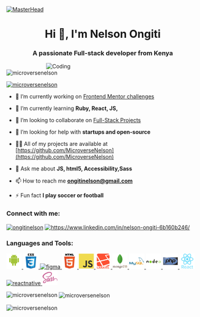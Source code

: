 [![MasterHead](https://sp-ao.shortpixel.ai/client/to_avif,q_lossy,ret_img,w_1200/https://www.netscribes.com/wp-content/uploads/2019/06/Technology-Watch.jpg)](https://github.com/MicroverseNelson/)

<h1 align="center">Hi 👋, I'm Nelson Ongiti</h1>
<h3 align="center">A passionate Full-stack developer from Kenya</h3>
<img align="right" alt="Coding" width="400" src="https://media2.giphy.com/media/PI3QGKFN6XZUCMMqJm/giphy.gif?cid=ecf05e47c1vw9uulbzyargse5fka5qzd0phablwd97cvrmcl&rid=giphy.gif&ct=g">

<p align="left"> <img src="https://komarev.com/ghpvc/?username=microversenelson&label=Profile%20views&color=0e75b6&style=flat" alt="microversenelson" /> </p>

<p align="left"> <a href="https://github.com/ryo-ma/github-profile-trophy"><img src="https://github-profile-trophy.vercel.app/?username=microversenelson" alt="microversenelson" /></a> </p>

- 🔭 I’m currently working on [Frontend Mentor challenges](https://www.frontendmentor.io/profile/MicroverseNelson)

- 🌱 I’m currently learning **Ruby, React, JS,**

- 👯 I’m looking to collaborate on [Full-Stack Projects](https://www.frontendmentor.io/profile/MicroverseNelson)

- 🤝 I’m looking for help with **startups and open-source**

- 👨‍💻 All of my projects are available at [https://github.com/MicroverseNelson](https://github.com/MicroverseNelson)

- 💬 Ask me about **JS, html5, Accessibility,Sass**

- 📫 How to reach me **ongitinelson@gmail.com**

- ⚡ Fun fact **I play soccer or football**

<h3 align="left">Connect with me:</h3>
<p align="left">
<a href="https://twitter.com/ongitinelson" target="blank"><img align="center" src="https://raw.githubusercontent.com/rahuldkjain/github-profile-readme-generator/master/src/images/icons/Social/twitter.svg" alt="ongitinelson" height="30" width="40" /></a>
<a href="https://linkedin.com/in/https://www.linkedin.com/in/nelson-ongiti-6b160b246/" target="blank"><img align="center" src="https://raw.githubusercontent.com/rahuldkjain/github-profile-readme-generator/master/src/images/icons/Social/linked-in-alt.svg" alt="https://www.linkedin.com/in/nelson-ongiti-6b160b246/" height="30" width="40" /></a>
</p>

<h3 align="left">Languages and Tools:</h3>
<p align="left"> <a href="https://developer.android.com" target="_blank" rel="noreferrer"> <img src="https://raw.githubusercontent.com/devicons/devicon/master/icons/android/android-original-wordmark.svg" alt="android" width="40" height="40"/> </a> <a href="https://www.w3schools.com/css/" target="_blank" rel="noreferrer"> <img src="https://raw.githubusercontent.com/devicons/devicon/master/icons/css3/css3-original-wordmark.svg" alt="css3" width="40" height="40"/> </a> <a href="https://www.figma.com/" target="_blank" rel="noreferrer"> <img src="https://www.vectorlogo.zone/logos/figma/figma-icon.svg" alt="figma" width="40" height="40"/> </a> <a href="https://www.w3.org/html/" target="_blank" rel="noreferrer"> <img src="https://raw.githubusercontent.com/devicons/devicon/master/icons/html5/html5-original-wordmark.svg" alt="html5" width="40" height="40"/> </a> <a href="https://developer.mozilla.org/en-US/docs/Web/JavaScript" target="_blank" rel="noreferrer"> <img src="https://raw.githubusercontent.com/devicons/devicon/master/icons/javascript/javascript-original.svg" alt="javascript" width="40" height="40"/> </a> <a href="https://laravel.com/" target="_blank" rel="noreferrer"> <img src="https://raw.githubusercontent.com/devicons/devicon/master/icons/laravel/laravel-plain-wordmark.svg" alt="laravel" width="40" height="40"/> </a> <a href="https://www.mongodb.com/" target="_blank" rel="noreferrer"> <img src="https://raw.githubusercontent.com/devicons/devicon/master/icons/mongodb/mongodb-original-wordmark.svg" alt="mongodb" width="40" height="40"/> </a> <a href="https://www.mysql.com/" target="_blank" rel="noreferrer"> <img src="https://raw.githubusercontent.com/devicons/devicon/master/icons/mysql/mysql-original-wordmark.svg" alt="mysql" width="40" height="40"/> </a> <a href="https://nodejs.org" target="_blank" rel="noreferrer"> <img src="https://raw.githubusercontent.com/devicons/devicon/master/icons/nodejs/nodejs-original-wordmark.svg" alt="nodejs" width="40" height="40"/> </a> <a href="https://www.php.net" target="_blank" rel="noreferrer"> <img src="https://raw.githubusercontent.com/devicons/devicon/master/icons/php/php-original.svg" alt="php" width="40" height="40"/> </a> <a href="https://reactjs.org/" target="_blank" rel="noreferrer"> <img src="https://raw.githubusercontent.com/devicons/devicon/master/icons/react/react-original-wordmark.svg" alt="react" width="40" height="40"/> </a> <a href="https://reactnative.dev/" target="_blank" rel="noreferrer"> <img src="https://reactnative.dev/img/header_logo.svg" alt="reactnative" width="40" height="40"/> </a> <a href="https://sass-lang.com" target="_blank" rel="noreferrer"> <img src="https://raw.githubusercontent.com/devicons/devicon/master/icons/sass/sass-original.svg" alt="sass" width="40" height="40"/> </a> </p>

<p><img align="left" src="https://github-readme-stats.vercel.app/api/top-langs?username=microversenelson&show_icons=true&locale=en&layout=compact" alt="microversenelson" /></p>

<p>&nbsp;<img align="center" src="https://github-readme-stats.vercel.app/api?username=microversenelson&show_icons=true&locale=en" alt="microversenelson" /></p>

<p><img align="center" src="https://github-readme-streak-stats.herokuapp.com/?user=microversenelson&" alt="microversenelson" /></p>